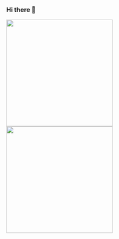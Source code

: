 ### Hi there 👋

<!--
**LiemChow/LiemChow** is a ✨ _special_ ✨ repository because its `README.md` (this file) appears on your GitHub profile.

Here are some ideas to get you started:

- 🔭 I’m currently working on ...
- 🌱 I’m currently learning ...
- 👯 I’m looking to collaborate on ...
- 🤔 I’m looking for help with ...
- 💬 Ask me about ...
- 📫 How to reach me: ...
- 😄 Pronouns: ...
- ⚡ Fun fact: ...
-->

<p float="left">
<img height="280em" src="https://codeforces-readme-stats.vercel.app/api/card?username=alen_q" />
<img height="280em" src="https://leetcard.jacoblin.cool/liemchow?theme=light&font=Sura&ext=activity" />

</p>
